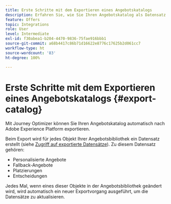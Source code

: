 ```yaml
---
title: Erste Schritte mit dem Exportieren eines Angebotskatalogs
description: Erfahren Sie, wie Sie Ihren Angebotskatalog als Datensatz exportieren
feature: Offers
topic: Integrations
role: User
level: Intermediate
exl-id: f30abea1-b204-4470-9836-75fae916bbb1
source-git-commit: a68b4417c86b71d16622e8776c17625b2d061cc7
workflow-type: ht
source-wordcount: '83'
ht-degree: 100%

---
```


# Erste Schritte mit dem Exportieren eines Angebotskatalogs {#export-catalog}

Mit Journey Optimizer können Sie Ihren Angebotskatalog automatisch nach Adobe Experience Platform exportieren.

Beim Export wird für jedes Objekt Ihrer Angebotsbibliothek ein Datensatz erstellt (siehe [Zugriff auf exportierte Datensätze](../export-catalog/access-dataset.md)). Zu diesem Datensatz gehören:

* Personalisierte Angebote
* Fallback-Angebote
* Platzierungen
* Entscheidungen

Jedes Mal, wenn eines dieser Objekte in der Angebotsbibliothek geändert wird, wird automatisch ein neuer Exportvorgang ausgeführt, um die Datensätze zu aktualisieren.

<!--
>[!NOTE]
>
>This feature is not enabled by default. If you want to use it, reach out to your Adobe contact to have it activated for your catalog. Once it is enabled, export jobs will be automated and will require no action from your side.
-->
